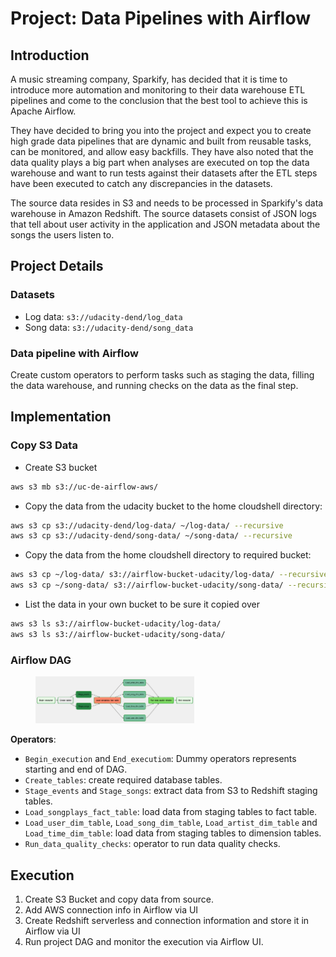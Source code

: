 # Project: Data Pipelines with Airflow

## Introduction

A music streaming company, Sparkify, has decided that it is time to introduce more automation and monitoring to their data warehouse ETL pipelines and come to the conclusion that the best tool to achieve this is Apache Airflow.

They have decided to bring you into the project and expect you to create high grade data pipelines that are dynamic and built from reusable tasks, can be monitored, and allow easy backfills. They have also noted that the data quality plays a big part when analyses are executed on top the data warehouse and want to run tests against their datasets after the ETL steps have been executed to catch any discrepancies in the datasets.

The source data resides in S3 and needs to be processed in Sparkify's data warehouse in Amazon Redshift. The source datasets consist of JSON logs that tell about user activity in the application and JSON metadata about the songs the users listen to.

## Project Details

### Datasets

- Log data: ```s3://udacity-dend/log_data```
- Song data: ```s3://udacity-dend/song_data```

### Data pipeline with Airflow

Create custom operators to perform tasks such as staging the data, filling the data warehouse, and running checks on the data as the final step.

## Implementation

### Copy S3 Data

- Create S3 bucket

```bash
aws s3 mb s3://uc-de-airflow-aws/
```

- Copy the data from the udacity bucket to the home cloudshell directory:

```bash
aws s3 cp s3://udacity-dend/log-data/ ~/log-data/ --recursive
aws s3 cp s3://udacity-dend/song-data/ ~/song-data/ --recursive
```

- Copy the data from the home cloudshell directory to required bucket:

```bash
aws s3 cp ~/log-data/ s3://airflow-bucket-udacity/log-data/ --recursive
aws s3 cp ~/song-data/ s3://airflow-bucket-udacity/song-data/ --recursive
```

- List the data in your own bucket to be sure it copied over

```bash
aws s3 ls s3://airflow-bucket-udacity/log-data/
aws s3 ls s3://airflow-bucket-udacity/song-data/
```

### Airflow DAG

<figure>
  <img src="images/airflow_project_dag.png" alt="DAG for project" width=60% height=60%>
</figure>

**Operators**:

- ```Begin_execution``` and ```End_executiom```: Dummy operators represents starting and end of DAG.
- ```Create_tables```: create required database tables.
- ```Stage_events``` and ```Stage_songs```:  extract data from S3 to Redshift staging tables.
- ```Load_songplays_fact_table```: load data from staging tables to fact table.
- ```Load_user_dim_table```, ```Load_song_dim_table```, ```Load_artist_dim_table``` and ```Load_time_dim_table```: load data from staging tables to dimension tables.
- ```Run_data_quality_checks```: operator to run data quality checks.

## Execution

1. Create S3 Bucket and copy data from source.
2. Add AWS connection info in Airflow via UI
3. Create Redshift serverless and connection information and store it in Airflow via UI
4. Run project DAG and monitor the execution via Airflow UI.